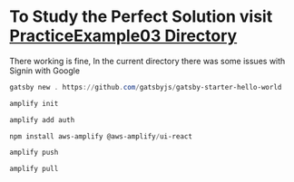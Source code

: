 # To Study the Perfect Solution visit [PracticeExample03 Directory](https://github.com/aahmedfaraz/my-aws-cdk-corner/tree/main/step11_cognito/practice_example03)

There working is fine, In the current directory there was some issues with Signin with Google

```powershell
gatsby new . https://github.com/gatsbyjs/gatsby-starter-hello-world
```

```powershell
amplify init
```

```powershell
amplify add auth
```

```powershell
npm install aws-amplify @aws-amplify/ui-react
```

```powershell
amplify push
```

```powershell
amplify pull
```
